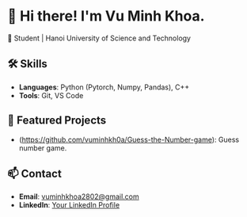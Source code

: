 # 👋 Hi there! I'm Vu Minh Khoa.  
🚀 Student | Hanoi University of Science and Technology  

## 🛠️ Skills  
- **Languages**: Python (Pytorch, Numpy, Pandas), C++  
- **Tools**: Git, VS Code  

## 📂 Featured Projects  
- (https://github.com/vuminhkh0a/Guess-the-Number-game): Guess number game.  


## 📫 Contact  
- **Email**: vuminhkhoa2802@gmail.com
- **LinkedIn**: [Your LinkedIn Profile](www.linkedin.com/in/vmkhoa28)  
